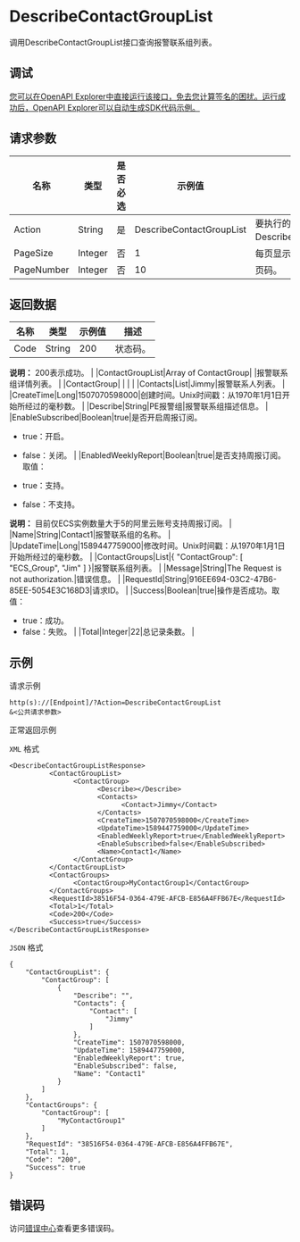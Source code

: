 # DescribeContactGroupList

调用DescribeContactGroupList接口查询报警联系组列表。

## 调试

[您可以在OpenAPI Explorer中直接运行该接口，免去您计算签名的困扰。运行成功后，OpenAPI Explorer可以自动生成SDK代码示例。](https://api.aliyun.com/#product=Cms&api=DescribeContactGroupList&type=RPC&version=2019-01-01)

## 请求参数

|名称|类型|是否必选|示例值|描述|
|--|--|----|---|--|
|Action|String|是|DescribeContactGroupList|要执行的操作，取值：DescribeContactGroupList。 |
|PageSize|Integer|否|1|每页显示记录条数。 |
|PageNumber|Integer|否|10|页码。 |

## 返回数据

|名称|类型|示例值|描述|
|--|--|---|--|
|Code|String|200|状态码。

 **说明：** 200表示成功。 |
|ContactGroupList|Array of ContactGroup| |报警联系组详情列表。 |
|ContactGroup| | | |
|Contacts|List|Jimmy|报警联系人列表。 |
|CreateTime|Long|1507070598000|创建时间。Unix时间戳：从1970年1月1日开始所经过的毫秒数。 |
|Describe|String|PE报警组|报警联系组描述信息。 |
|EnableSubscribed|Boolean|true|是否开启周报订阅。

 -   true：开启。
-   false：关闭。 |
|EnabledWeeklyReport|Boolean|true|是否支持周报订阅。取值：

 -   true：支持。
-   false：不支持。

 **说明：** 目前仅ECS实例数量大于5的阿里云账号支持周报订阅。 |
|Name|String|Contact1|报警联系组的名称。 |
|UpdateTime|Long|1589447759000|修改时间。Unix时间戳：从1970年1月1日开始所经过的毫秒数。 |
|ContactGroups|List|\{ "ContactGroup": \[ "ECS\_Group", "Jim" \] \}|报警联系组列表。 |
|Message|String|The Request is not authorization.|错误信息。 |
|RequestId|String|916EE694-03C2-47B6-85EE-5054E3C168D3|请求ID。 |
|Success|Boolean|true|操作是否成功。取值：

 -   true：成功。
-   false：失败。 |
|Total|Integer|22|总记录条数。 |

## 示例

请求示例

```
http(s)://[Endpoint]/?Action=DescribeContactGroupList
&<公共请求参数>
```

正常返回示例

`XML` 格式

```
<DescribeContactGroupListResponse>
		  <ContactGroupList>
			    <ContactGroup>
				      <Describe></Describe>
				      <Contacts>
					        <Contact>Jimmy</Contact>
				      </Contacts>
				      <CreateTime>1507070598000</CreateTime>
				      <UpdateTime>1589447759000</UpdateTime>
				      <EnabledWeeklyReport>true</EnabledWeeklyReport>
				      <EnableSubscribed>false</EnableSubscribed>
				      <Name>Contact1</Name>
			    </ContactGroup>
		  </ContactGroupList>
		  <ContactGroups>
			    <ContactGroup>MyContactGroup1</ContactGroup>
		  </ContactGroups>
		  <RequestId>38516F54-0364-479E-AFCB-E856A4FFB67E</RequestId>
		  <Total>1</Total>
		  <Code>200</Code>
		  <Success>true</Success>
</DescribeContactGroupListResponse>
```

`JSON` 格式

```
{
	"ContactGroupList": {
		"ContactGroup": [
			{
				"Describe": "",
				"Contacts": {
					"Contact": [
						"Jimmy"
					]
				},
				"CreateTime": 1507070598000,
				"UpdateTime": 1589447759000,
				"EnabledWeeklyReport": true,
				"EnableSubscribed": false,
				"Name": "Contact1"
			}
		]
	},
	"ContactGroups": {
		"ContactGroup": [
			"MyContactGroup1"
		]
	},
	"RequestId": "38516F54-0364-479E-AFCB-E856A4FFB67E",
	"Total": 1,
	"Code": "200",
	"Success": true
}
```

## 错误码

访问[错误中心](https://error-center.alibabacloud.com/status/product/Cms)查看更多错误码。

